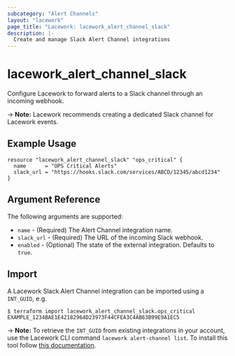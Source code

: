 ```yaml
---
subcategory: "Alert Channels"
layout: "lacework"
page_title: "Lacework: lacework_alert_channel_slack"
description: |-
  Create and manage Slack Alert Channel integrations
---
```


# lacework\_alert\_channel\_slack

Configure Lacework to forward alerts to a Slack channel through an incoming webhook.

-> **Note:** Lacework recommends creating a dedicated Slack channel for Lacework events.

## Example Usage

```hcl
resource "lacework_alert_channel_slack" "ops_critical" {
  name      = "OPS Critical Alerts"
  slack_url = "https://hooks.slack.com/services/ABCD/12345/abcd1234"
}
```

## Argument Reference

The following arguments are supported:

* `name` - (Required) The Alert Channel integration name.
* `slack_url` - (Required) The URL of the incoming Slack webhook.
* `enabled` - (Optional) The state of the external integration. Defaults to `true`.

## Import

A Lacework Slack Alert Channel integration can be imported using a `INT_GUID`, e.g.

```
$ terraform import lacework_alert_channel_slack.ops_critical EXAMPLE_1234BAE1E42182964D23973F44CFEA3C4AB63B99E9A1EC5
```
-> **Note:** To retrieve the `INT_GUID` from existing integrations in your account, use the
	Lacework CLI command `lacework alert-channel list`. To install this tool follow
	[this documentation](https://docs.lacework.com/cli/).
